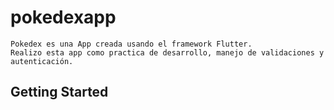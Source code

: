# pokedexapp

    Pokedex es una App creada usando el framework Flutter.
    Realizo esta app como practica de desarrollo, manejo de validaciones y autenticación.

## Getting Started
    

